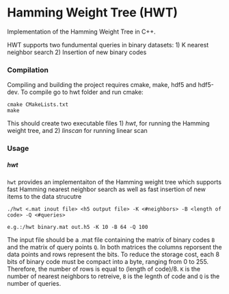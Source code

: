 # Hamming Weight Tree (HWT)
Implementation of the Hamming Weight Tree in C++.

HWT supports two fundumental queries in binary datasets: 1) K nearest neighbor search 2) Insertion of new binary codes

### Compilation
Compiling and building the project requires cmake, make, hdf5 and hdf5-dev. To compile go to hwt folder and run cmake:

```
cmake CMakeLists.txt
make
```
This should create two executable files 1) *hwt*, for running the Hamming weight tree, and 2) *linscan* for running linear scan

### Usage
##### hwt
`hwt` provides an implementaiton of the Hamming weight tree which supports fast Hamming nearest neighbor search as well as fast insertion of new items to the data strucutre

```
./hwt <.mat inout file> <h5 output file> -K <#neighbors> -B <length of code> -Q <#queries>
```

```
e.g.:/hwt binary.mat out.h5 -K 10 -B 64 -Q 100
```
The input file should be a .mat file containing the matrix of binary codes `B` and the matrix of query points `Q`. In both matrices the columns reporsent the data points and rows represent the bits. To reduce the storage cost, each 8 bits of binary code must be compact into a byte, ranging from 0 to 255. Therefore, the number of rows is equal to (length of code)/8. `K` is the number of nearest neighbors to retreive, `B` is the legnth of code and `Q` is the number of queries.
